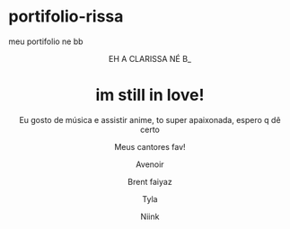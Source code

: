 # portifolio-rissa
meu portifolio ne bb
<!DOCTYPE html>
<html lang="pt-br">

<head>
    <meta charset="UTF-8">
    <meta name="viewport" content="width=device-width, initial-scale=1.0">
    <link href="https://cdn.jsdelivr.net/npm/bootstrap@5.3.2/dist/css/bootstrap.min.css" rel="stylesheet">
    <link rel="stylesheet" href="style.css">
    <title>Meu portfólio</title>
</head>

<body>
    <header class="container text-center">
        <p class="lead">EH A CLARISSA NÉ B_</p>
        <h1>im still in love!</h1>
        <p>Eu gosto de música e assistir anime, to super apaixonada, espero q dê certo</p>
        <p>Meus cantores fav!</p>
        <div>
            <p class="badge bg-secondary">Avenoir</p>
            <p class="badge bg-secondary">Brent faiyaz</p>
            <p class="badge bg-secondary">Tyla</p>
            <p class="badge bg-secondary">Niink</p>
        </div>
    </header>
    <title>Playlist que eu fiz pro meu amor!</title>
   <link href="https://open.spotify.com/playlist/6PUR9sSI7dAZ9Dx7DOs86c?si=e0BMGMjETsGQvtR1Xax6Kg"stylesheet">
</body>

</html>
